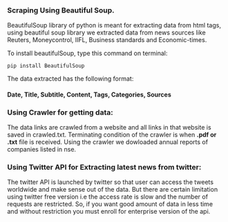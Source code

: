 ### Scraping Using Beautiful Soup.

BeautifulSoup library of python is meant for extracting data from html tags, using beautiful soup library we extracted data from news sources like Reuters, Moneycontrol, IIFL, Business standards and
Economic-times.

To install beautifulSoup, type this command on terminal: 
```
pip install BeautifulSoup
```

The data extracted has the following format: 
#### Date, Title, Subtitle, Content, Tags, Categories, Sources 

### Using Crawler for getting data:

The data links are crawled from a website and all links in that website is saved in crawled.txt. Terminating condition of the
crawler is when **.pdf or .txt** file is received. Using the crawler we dowloaded annual reports of companies listed in nse.


### Using Twitter API for Extracting latest news from twitter:

The twitter API is launched by twitter so that user can access the tweets worldwide and make sense out of the data.
But there are certain limitation using twitter free version i.e the access rate is slow and the number of requests are 
restricted. So, if you want good amount of data in less time and without restriction you must enroll for enterprise version 
of the api.
